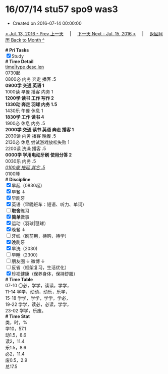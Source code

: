 # 16/07/14 stu57 spo9 was3

- Created on 2016-07-14 00:00:00

[< Jul. 13, 2016 - Prev 上一天](/_archived/lifelogs/2016/07/d13.md) &nbsp; &nbsp; | &nbsp; &nbsp; [下一天 Next - Jul. 15, 2016 >](/_archived/lifelogs/2016/07/d15.md) &nbsp; &nbsp; |  &nbsp; &nbsp; [返回月历 Back to Month ^](/_archived/lifelogs/2016/07/index.md)
<br/><div><b># Pri Tasks</b></div><div><input checked="true" type="checkbox"/>Study</div><div><div><b># Time Detail</b></div><div><u>time|type desc len</u></div><div>0730起</div><div>0800必 内务 奔走 播客 .5</div><div><b>0900学 交通 英语 1</b></div></div><div>1000读 早餐 播客 内务 1</div><div><b>1200学 读书 工作 写作 2</b></div><div><div><b>1330动 奔走 羽球 内务 1.5</b></div></div><div>1430乐 午餐 休息 1</div><div><b>1830学 工作 读书 4</b></div><div><div>1900必 休息 内务 .5</div><div><b>2000学 交通 读书 英语 奔走 播客 1</b></div></div><div>2030读 内务 播客 晚餐 .5</div><div>2130必 休息 尝试游戏放松失败 1</div><div></div><div>2200读 洗澡 播客 .5</div><div><b>0000学 学用电动牙刷 使用分答 2</b></div><div>0030乐 内务 .5</div><div><i><u>0100废 拖延 其它 .5</u></i></div><div>0100睡</div><div><b># Discipline</b></div><div><input checked="true" type="checkbox"/>早起（0830起）</div><div><input checked="true" type="checkbox"/>早餐 ↓</div><div><input checked="true" type="checkbox"/>早刷牙</div><div><input checked="true" type="checkbox"/>英语（早晚班车：短语、听力、单词）</div><div><input type="checkbox"/><b>取舍</b>练习</div><div><input checked="true" type="checkbox"/><b>简单</b>做事</div><div><input checked="true" type="checkbox"/>运动（羽球|毽球）</div><div><input checked="true" type="checkbox"/>晚餐 ↓</div><div><input type="checkbox"/>牙线（刷前用，待购，待学）</div><div><input checked="true" type="checkbox"/>晚刷牙</div><div><input checked="true" type="checkbox"/>早洗（2030)</div><div><input type="checkbox"/>早睡（2300）</div><div><input type="checkbox"/>朋友圈 ↓ 微博 ↓</div><div><input type="checkbox"/>反省（框架复习，生活优化）</div><div><input checked="true" type="checkbox"/>珍视健康（保养身体，保持舒服）</div><div><b># Time Table</b></div><div>07-10 〇必，学学，读读，学学，</div><div>11-14 学学，动动，动乐，乐学，</div><div>15-18 学学，学学，学学，学必，</div><div>19-22 学学，读必，必读，学学，</div><div>23-02 学学，乐废。</div><div><b># Time Stat</b></div><div>类，时，%</div><div>学10，57.1</div><div>动1.5，8.6</div><div>读2，11.4</div><div>乐1.5，8.6</div><div>必2，11.4</div><div>废0.5，2.9</div><div>总17.5</div>
